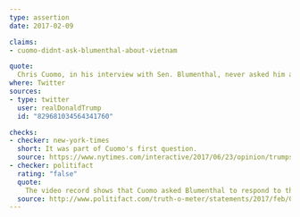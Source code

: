 ```yaml
---
type: assertion
date: 2017-02-09

claims:
- cuomo-didnt-ask-blumenthal-about-vietnam

quote:
  Chris Cuomo, in his interview with Sen. Blumenthal, never asked him about his long-term lie about his brave “service” in Vietnam. FAKE NEWS!
where: Twitter
sources:
- type: twitter
  user: realDonaldTrump
  id: "829681034564341760"

checks:
- checker: new-york-times
  short: It was part of Cuomo's first question.
  source: https://www.nytimes.com/interactive/2017/06/23/opinion/trumps-lies.html
- checker: politifact
  rating: "false"
  quote:
    The video record shows that Cuomo asked Blumenthal to respond to the charge that he lacked credibility after misrepresenting his military record.
  source: http://www.politifact.com/truth-o-meter/statements/2017/feb/09/donald-trump/trump-wrong-sen-blumenthals-cnn-interview-and-viet/
---
```

